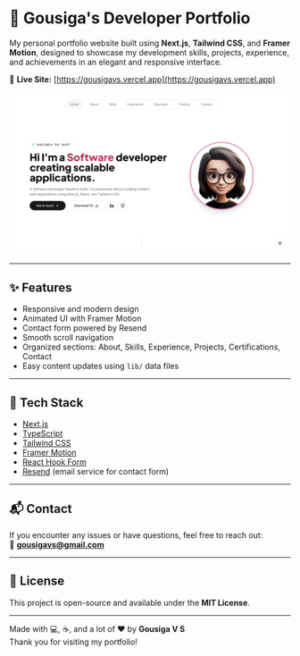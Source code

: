 # 💼 Gousiga's Developer Portfolio

My personal portfolio website built using **Next.js**, **Tailwind CSS**, and **Framer Motion**, designed to showcase my development skills, projects, experience, and achievements in an elegant and responsive interface.

🔗 **Live Site:** [https://gousigavs.vercel.app](https://gousigavs.vercel.app)

![Portfolio Preview](./public/images/portfolio.jpg)

---

## ✨ Features

- Responsive and modern design
- Animated UI with Framer Motion
- Contact form powered by Resend
- Smooth scroll navigation
- Organized sections: About, Skills, Experience, Projects, Certifications, Contact
- Easy content updates using `lib/` data files

---

## 🔧 Tech Stack

- [Next.js](https://nextjs.org/)
- [TypeScript](https://www.typescriptlang.org/)
- [Tailwind CSS](https://tailwindcss.com/)
- [Framer Motion](https://www.framer.com/motion/)
- [React Hook Form](https://react-hook-form.com/)
- [Resend](https://resend.com/) (email service for contact form)

---

## 📬 Contact

If you encounter any issues or have questions, feel free to reach out:  
📧 **gousigavs@gmail.com**

---

## 📄 License

This project is open-source and available under the **MIT License**.

---

Made with 💻, ☕, and a lot of ❤️ by **Gousiga V S**  
Thank you for visiting my portfolio!
